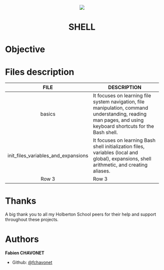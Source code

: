 <p align="center">
  <img src="https://apply.holbertonschool.com/holberton-logo.png">
</p>

<h1 align="center">SHELL</h1>

# Objective

# Files description

| FILE                                | DESCRIPTION|
| :---------------------------------: | ---------- |
| basics                              | It focuses on learning file system navigation, file manipulation, command understanding, reading man pages, and using keyboard shortcuts for the Bash shell. |
| init_files_variables_and_expansions | It focuses on learning Bash shell initialization files, variables (local and global), expansions, shell arithmetic, and creating aliases.  |
| Row 3    | Row 3    |

# Thanks

A big thank you to all my Holberton School peers for their help and support throughout these projects.

# Authors

**Fabien CHAVONET**
- Github: [@fchavonet](https://github.com/fchavonet)
